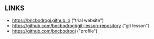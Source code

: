 ## LINKS
- https://bncbodrogi.github.io ("trial website")
- https://github.com/bncbodrogi/git-lesson-repository ("git lesson")
- https://github.com/bncbodrogi ("profile")
